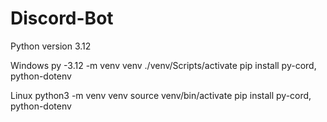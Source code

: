 # Discord-Bot
Python version 3.12

Windows
py -3.12 -m venv venv
./venv/Scripts/activate
pip install py-cord, python-dotenv

Linux
python3 -m venv venv
source venv/bin/activate
pip install py-cord, python-dotenv

